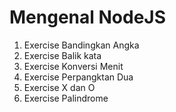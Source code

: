# Mengenal NodeJS

1. Exercise Bandingkan Angka
2. Exercise Balik kata
3. Exercise Konversi Menit
4. Exercise Perpangktan Dua
5. Exercise X dan O
6. Exercise Palindrome
